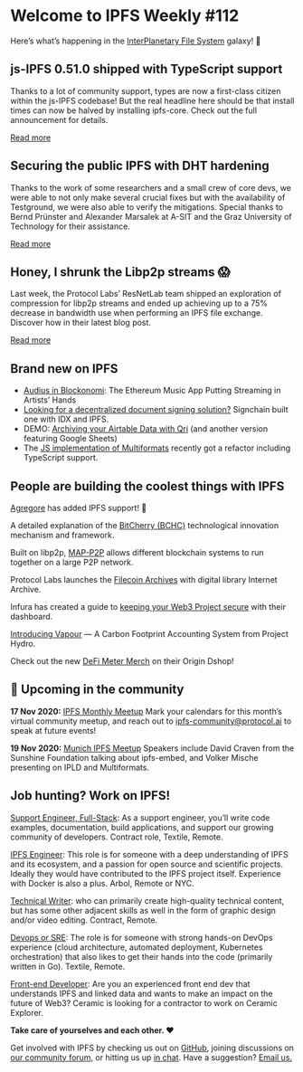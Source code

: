 # Welcome to IPFS Weekly #112

Here’s what’s happening in the [InterPlanetary File System](https://ipfs.io/) galaxy! 🚀

## js-IPFS 0.51.0 shipped with TypeScript support 
Thanks to a lot of community support, types are now a first-class citizen within the js-IPFS codebase! But the real headline here should be that install times can now be halved by installing ipfs-core. Check out the full announcement for details.

[Read more](https://blog.ipfs.io/2020-10-29-js-ipfs-0-50/)

## Securing the public IPFS with DHT hardening
Thanks to the work of some researchers and a small crew of core devs, we were able to not only make several crucial fixes but with the availability of Testground, we were also able to verify the mitigations. Special thanks to Bernd Prünster and Alexander Marsalek at A-SIT and the Graz University of Technology for their assistance. 

[Read more](https://blog.ipfs.io/2020-10-30-dht-hardening/)

## Honey, I shrunk the Libp2p streams 😱
Last week, the Protocol Labs’ ResNetLab team shipped an exploration of compression for libp2p streams and ended up achieving up to a 75% decrease in bandwidth use when performing an IPFS file exchange. Discover how in their latest blog post.

[Read more](https://research.protocol.ai/blog/2020/honey-i-shrunk-our-libp2p-streams/)

## Brand new on IPFS
* [Audius in Blockonomi](https://blockonomi.com/audius-ethereum-music-app/): The Ethereum Music App Putting Streaming in Artists’ Hands
* [Looking for a decentralized document signing solution?](https://www.youtube.com/watch?v=XZy307J-0dI&feature=youtu.be) Signchain built one with IDX and IPFS.
* DEMO: [Archiving your Airtable Data with Qri](https://medium.com/qri-io/archiving-your-airtable-data-with-qri-12dbda8783c3) (and another version featuring Google Sheets)
* The [JS implementation of Multiformats](https://github.com/multiformats/js-multiformats) recently got a refactor including TypeScript support.

## People are building the coolest things with IPFS
[Agregore](https://github.com/AgregoreWeb/agregore-browser/releases/tag/v1.0.0-26) has added IPFS support! 🎉

A detailed explanation of the [BitCherry (BCHC)](https://medium.com/bitcherryglobal/a-detailed-explanation-of-the-bitcherry-bchc-technological-innovation-mechanism-and-framework-658505819afa) technological innovation mechanism and framework.

Built on libp2p, [MAP-P2P](https://marcopoloprotocol.medium.com/map-p2p-903697887958) allows different blockchain systems to run together on a large P2P network.

Protocol Labs launches the [Filecoin Archives](https://www.theblockcrypto.com/linked/82718/protocol-labs-filecoin-internet-archive) with digital library Internet Archive.

Infura has created a guide to [keeping your Web3 Project secure](https://blog.infura.io/new-project-security-settings-in-your-infura-dashboard) with their dashboard.

[Introducing Vapour](https://projecthydro.medium.com/introducing-vapour-a-carbon-footprint-accounting-system-from-project-hydro-3c399e298e4) — A Carbon Footprint Accounting System from Project Hydro.

Check out the new [DeFi Meter Merch](https://medium.com/meter-io/meter-launches-the-meter-merch-store-powered-by-origin-protocol-b4c668107a7f) on their Origin Dshop!

## 📆 Upcoming in the community

**17 Nov 2020:** [IPFS Monthly Meetup](https://www.meetup.com/San-Francisco-IPFS)
Mark your calendars for this month’s virtual community meetup, and reach out to [ipfs-community@protocol.ai](mailto:ipfs-community@protocol.ai) to speak at future events!

**19 Nov 2020:** [Munich IPFS Meetup](https://www.meetup.com/de-DE/Munich-IPFS-User-Group)
Speakers include David Craven from the Sunshine Foundation talking about ipfs-embed, and Volker Mische presenting on IPLD and Multiformats.


## Job hunting? Work on IPFS!

[Support Engineer, Full-Stack](https://textile.breezy.hr/p/b4aada03ce62-support-engineer-full-stack-contractor): As a support engineer, you’ll write code examples, documentation, build applications, and support our growing community of developers. Contract role, Textile, Remote.

[IPFS Engineer](https://authenticjobs.com/job/3315/arbol-inc-ipfs-engineer): This role is for someone with a deep understanding of IPFS and its ecosystem, and a passion for open source and scientific projects. Ideally they would have contributed to the IPFS project itself. Experience with Docker is also a plus. Arbol, Remote or NYC.

[Technical Writer](https://www.notion.so/Hiring-Technical-Writer-bc6a543f6bea40f28c06abfbfd810ea4): who can primarily create high-quality technical content, but has some other adjacent skills as well in the form of graphic design and/or video editing. Contract, Remote.

[Devops or SRE](https://authenticjobs.com/job/3006/textile-devops-or-sre/): The role is for someone with strong hands-on DevOps experience (cloud architecture, automated deployment, Kubernetes orchestration) that also likes to get their hands into the code (primarily written in Go). Textile, Remote.  

[Front-end Developer](https://twitter.com/ceramicnetwork/status/1305886402886995968): Are you an experienced front end dev that understands IPFS and linked data and wants to make an impact on the future of Web3? Ceramic is looking for a contractor to work on Ceramic Explorer.

**Take care of yourselves and each other. ❤️**

Get involved with IPFS by checking us out on [GitHub](https://github.com/ipfs), joining discussions on [our community forum](https://discuss.ipfs.io/), or hitting us up [in chat](https://riot.im/app/#/room/#ipfs:matrix.org). Have a suggestion? [Email us.](mailto:newsletter@ipfs.io)
